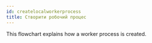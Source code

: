 ```yaml
---
id: createlocalworkerprocess
title: Створити робочий процес
---
```


This flowchart explains how a worker process is created.

<CreateFlowcharts id='createlocalworkerprocess' />
